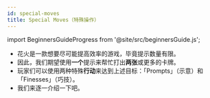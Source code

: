 ```yaml
---
id: special-moves
title: Special Moves（特殊操作）
---
```


import BeginnersGuideProgress from '@site/src/beginnersGuide.js';

<BeginnersGuideProgress id="special-moves" />

- 花火是一款想要尽可能提高效率的游戏，毕竟提示数量有限。
- 因此，我们期望使用**一个**提示来帮忙打出**两张**或更多的卡牌。
- 玩家们可以使用两种特殊**行动**来达到上述目标：「Prompts」（示意）和「Finesses」（巧技）。
- 我们来逐一介绍一下吧。
